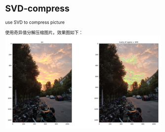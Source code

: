 # SVD-compress
use SVD to compress picture

使用奇异值分解压缩图片。效果图如下：
![image](https://github.com/lrzh0123/SVD-compress/blob/master/SVD_compress.png)
